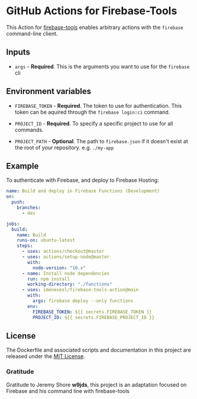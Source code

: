 # GitHub Actions for Firebase-Tools

This Action for [firebase-tools](https://github.com/firebase/firebase-tools) enables arbitrary actions with the `firebase` command-line client.

## Inputs

- `args` - **Required**. This is the arguments you want to use for the `firebase` cli

## Environment variables

- `FIREBASE_TOKEN` - **Required**. The token to use for authentication. This token can be aquired through the `firebase login:ci` command.

- `PROJECT_ID` - **Required**. To specify a specific project to use for all commands.

- `PROJECT_PATH` - **Optional**. The path to `firebase.json` if it doesn't exist at the root of your repository. e.g. `./my-app`

## Example

To authenticate with Firebase, and deploy to Firebase Hosting:

```yaml
name: Build and deploy in Firebase Functions (Development)
on:
  push:
    branches:
      - dev

jobs:
  build:
    name: Build
    runs-on: ubuntu-latest
    steps:
      - uses: actions/checkout@master
      - uses: actions/setup-node@master
        with:
          node-version: "10.x"
      - name: Install node dependencies
        run: npm install
        working-directory: "./functions"
      - uses: imenesesl/firebase-tools-action@main
        with:
          args: firebase deploy --only functions
        env:
          FIREBASE_TOKEN: ${{ secrets.FIREBASE_TOKEN }}
          PROJECT_ID: ${{ secrets.FIREBASE_PROJECT_ID }}
```

## License

The Dockerfile and associated scripts and documentation in this project are released under the [MIT License](LICENSE).

### Gratitude

Gratitude to Jeremy Shore **w9jds**, this project is an adaptation focused on Firebase and his command line with firebase-tools
